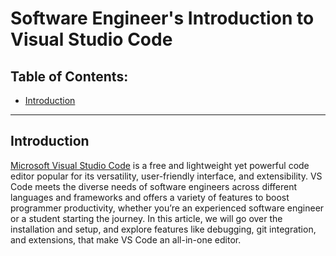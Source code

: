 # Software Engineer's Introduction to Visual Studio Code

## Table of Contents:
- [Introduction](#what-is-vs-code)
---

## Introduction
[Microsoft Visual Studio Code](https://code.visualstudio.com/) is a free and lightweight yet powerful code editor popular for its versatility, user-friendly interface, and extensibility. VS Code meets the diverse needs of software engineers across different languages and frameworks and offers a variety of features to boost programmer productivity, whether you’re an experienced software engineer or a student starting the journey. In this article, we will go over the installation and setup, and explore features like debugging, git integration, and extensions, that make VS Code an all-in-one editor.




